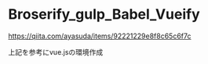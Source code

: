 # Broserify_gulp_Babel_Vueify
https://qiita.com/ayasuda/items/92221229e8f8c65c6f7c

上記を参考にvue.jsの環境作成
